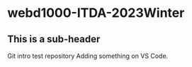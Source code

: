 # webd1000-ITDA-2023Winter
## This is a sub-header
Git intro test repository
Adding something on VS Code.